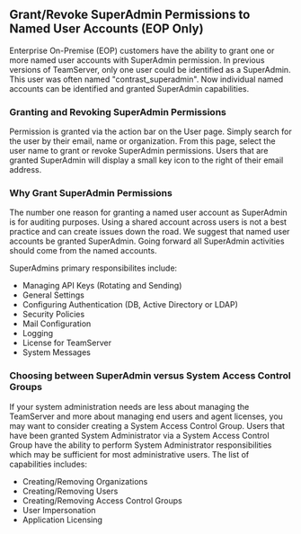 <!--
title: "Granting SuperAdmin to Other Administrators"
description: "EOP guide for granting named SuperAdmin Accounts"
-->


## Grant/Revoke SuperAdmin Permissions to Named User Accounts (EOP Only)
Enterprise On-Premise (EOP) customers have the ability to grant one or more named user accounts with SuperAdmin permission. In previous versions of TeamServer, only one user could be identified as a SuperAdmin. This user was often named "contrast_superadmin". Now individual named accounts can be identified and granted SuperAdmin capabilities. 

### Granting and Revoking SuperAdmin Permissions
Permission is granted via the action bar on the User page. Simply search for the user by their email, name or organization. From this page, select the user name to grant or revoke SuperAdmin permissions. Users that are granted SuperAdmin will display a small key icon to the right of their email address.

### Why Grant SuperAdmin Permissions
The number one reason for granting a named user account as SuperAdmin is for auditing purposes. Using a shared account across users is not a best practice and can create issues down the road. We suggest that named user accounts be granted SuperAdmin. Going forward all SuperAdmin activities should come from the named accounts.

SuperAdmins primary responsibilites include:

* Managing API Keys (Rotating and Sending)
* General Settings
* Configuring Authentication (DB, Active Directory or LDAP)
* Security Policies
* Mail Configuration
* Logging
* License for TeamServer 
* System Messages

### Choosing between SuperAdmin versus System Access Control Groups
If your system administration needs are less about managing the TeamServer and more about managing end users and agent licenses, you may want to consider creating a System Access Control Group. Users that have been granted System Administrator via a System Access Control Group have the ability to perform System Administrator responsibilities which may be sufficient for most administrative users. The list of capabilities includes:

* Creating/Removing Organizations
* Creating/Removing Users
* Creating/Removing Access Control Groups
* User Impersonation
* Application Licensing
